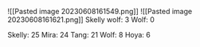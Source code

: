 ![[Pasted image 20230608161549.png]]
![[Pasted image 20230608161621.png]]
Skelly wolf: 3
Wolf: 0

Skelly: 25
Mira: 24
Tang: 21
Wolf: 8
Hoya: 6